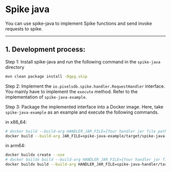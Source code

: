 # Spike java

You can use spike-java to implement Spike functions and send invoke requests to spike.

---

## 1. Development process:

Step 1: Install spike-java and run the following command in the `spike-java` directory
```bash
mvn clean package install -Dgpg.skip
```

Step 2: Implement the `io.pixelsdb.spike.handler.RequestHandler` interface. You mainly have to implement the `execute` method. Refer to the implementation of `spike-java-example`.

Step 3: Package the implemented interface into a Docker image. Here, take `spike-java-example` as an example and execute the following commands.

in x86_64:
```bash
# docker build --build-arg HANDLER_JAR_FILE={Your handler jar file path} --build-arg IMPL_JAR_FILE={Your handler implement jar file path} --platform linux/amd64,linux/arm64 -t {Your aws ECR}:{version} --push .
docker build --build-arg JAR_FILE=spike-java-example/target/spike-java-example-1.0-SNAPSHOT.jar --platform linux/amd64,linux/arm64 -t 013072238852.dkr.ecr.cn-north-1.amazonaws.com.cn/agentguo/spike-java-worker:1.0 --push .
```

in arm64:
```bash
docker buildx create --use
# docker buildx build --build-arg HANDLER_JAR_FILE={Your handler jar file path} --build-arg IMPL_JAR_FILE={Your handler implement jar file path} --platform linux/amd64,linux/arm64 -t {Your aws ECR}:{version} --push .
docker buildx build --build-arg HANDLER_JAR_FILE=spike-java-handler/target/spike-java-handler-1.0-SNAPSHOT.jar --build-arg IMPL_JAR_FILE=spike-java-example/target/spike-java-example-1.0-SNAPSHOT.jar --platform linux/amd64,linux/arm64 -t 013072238852.dkr.ecr.cn-north-1.amazonaws.com.cn/agentguo/spike-java-worker:1.0 --push .
```


[//]: # (Step 4: Run the Docker image)

[//]: # (```bash)

[//]: # (docker run -d -p 50052:50052 spike-java-worker:1.0)

[//]: # ()
[//]: # (docker exec -it <container_id> /bin/bash)

[//]: # (```)
